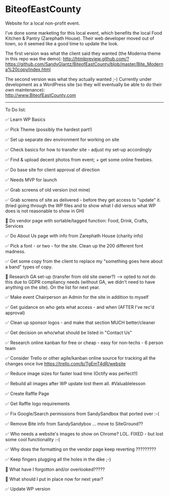 # BiteofEastCounty
Website for a local non-profit event.

I've done some marketing for this local event, which benefits the local Food Kitchen & Pantry (Zarephath House).  Their web developer moved out of town, so it seemed like a good time to update the look.

The first version was what the client said they wanted (the Moderna theme in this repo was the demo):
http://htmlpreview.github.com/?https://github.com/SandyGlantz/BiteofEastCounty/blob/master/Bite_Moderna%20copy/index.html


The second version was what they actually wanted ;-)
Currently under development as a WordPress site (so they will eventually be able to do their own maintenance):   
http://www.BiteofEastCounty.com  


---

To Do list:

:white_check_mark: Learn WP Basics

:white_check_mark: Pick Theme (possibly the hardest part!)

:white_check_mark: Set up separate dev environment for working on site

:white_check_mark: Check basics for how to transfer site - adjust my set-up accordingly

:white_check_mark: Find & upload decent photos from event; + get some online freebies.

:white_check_mark: Do base site for client approval of direction

:white_check_mark: Needs MVP for launch

:white_check_mark: Grab screens of old version (not mine)

:white_check_mark: Grab screens of site as delivered - before they get access to "update" it.
  (tried going through the WP files and to show what I did versus what WP does is not reasonable to show in GH)
  
:black_square_button: Do vendor page with sortable/tagged function: Food, Drink, Crafts, Services

:white_check_mark: Do About Us page with info from Zarephath House (charity info)

:white_check_mark: Pick a font - or two - for the site.  Clean up the 200 different font madness.

:white_check_mark: Get some copy from the client to replace my "something goes here about a band" types of copy.

:black_square_button: Research GA set-up (transfer from old site owner?)
--> opted to not do this due to GDPR compliancy needs (without GA, we didn't need to have anything on the site). 
On the list for next year.

:white_check_mark: Make event Chairperson an Admin for the site in addition to myself

:white_check_mark: Get guidance on who gets what access - and when (AFTER I've rec'd approval)

:white_check_mark: Clean up sponsor logos - and make that section MUCH better/cleaner

:white_check_mark: Get decision on who/what should be listed in "Contact Us"

:white_check_mark: Research online kanban for free or cheap - easy for non-techs - 6 person team

:white_check_mark: Consider Trello or other agile/kanban online source for tracking all the changes once live
https://trello.com/b/TgEmT4dR/website

:white_check_mark: Reduce image sizes for faster load time (Octify was perfect!!)

:white_check_mark: Rebuild all images after WP update lost them all. #Valuablelesson

:white_check_mark: Create Raffle Page

:white_check_mark: Get Raffle logo requirements

:white_check_mark:  Fix Google/Search permissions from SandySandbox that ported over :-(

:white_check_mark:  Remove Bite info from SandySandybox ... move to SiteGround??

:white_check_mark: Who needs a website's images to show on Chrome?  LOL.  FIXED - but lost some cool functionality :-(

:white_check_mark: Why does the formatting on the vendor page keep reverting ?????????

:white_check_mark: Keep fingers plugging all the holes in the dike ;-)

:black_square_button: What have I forgotton and/or overlooked?????

:black_square_button: What should I put in place now for next year?

:white_check_mark: Update WP version
